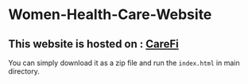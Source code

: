 # Women-Health-Care-Website

## This website is hosted on : [CareFi](https://carefixrk.netlify.app/)

You can simply download it as a zip file and run the `index.html` in main directory.
